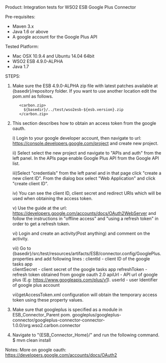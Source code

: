 Product: Integration tests for WSO2 ESB Google Plus Connector

Pre-requisites:

 - Maven 3.x
 - Java 1.6 or above
 - A google account for the Google Plus API
 

Tested Platform: 

 - Mac OSX 10.9.4 and Ubuntu 14.04 64bit 
 - WSO2 ESB 4.9.0-ALPHA
 - Java 1.7

STEPS:

1. Make sure the ESB 4.9.0-ALPHA zip file with latest patches available at {basedir}/repository folder. If you want to use another location edit the pom.xml as follows.

          <carbon.zip>
            ${basedir}/../test/wso2esb-${esb.version}.zip
          </carbon.zip>

2. This section describes how to obtain an access token from the google oauth.
	
	i) 	Login to your google developer account, then navigate to url: https://console.developers.google.com/project and create new project.
	 
	ii) Select select the new project and navigate to "APIs and auth" from the left panel. In the APIs page enable Google Plus API from the Google API list. 
	
	iii)Select "credentials" from the left panel and in that page click "create a new client ID". From the dialog box select "Web Application" and click "create client ID".
	
	iv)	You can see the client ID, client secret and redirect URIs which will be used when obtaining the access token.
	
	v)	Use the guide at the url: https://developers.google.com/accounts/docs/OAuth2WebServer and follow the instructions in "offline access" and "using a refresh token" in order to get a refresh token.
	
	vi)	Login and create an activity(Post anything) and comment on the activity.
	
	vii)	Go to {basedir}/src/test/resources/artifacts/ESB/connector.config/GooglePlus.properties and add following lines :
			clientId - client ID of the google tasks app	
			clientSecret - client secret of the google tasks app
			refreshToken - refresh token obtained from google oauth 2.0
        	apiUrl - API url of google plus (E.g: https://www.googleapis.com/plus/v1).
            userId - user Identifier of google plus account

	vii)getAccessToken.xml configuration will obtain the temporary access token using these property values.

3. Make sure that googleplus is specified as a module in ESB_Connector_Parent pom.
     <module>googleplus/googleplus-connector/googleplus-connector-connector-1.0.0/org.wso2.carbon.connector</module>

4. Navigate to "{ESB_Connector_Home}/" and run the following command.
     $ mvn clean install

Notes: 
More on google oauth: https://developers.google.com/accounts/docs/OAuth2